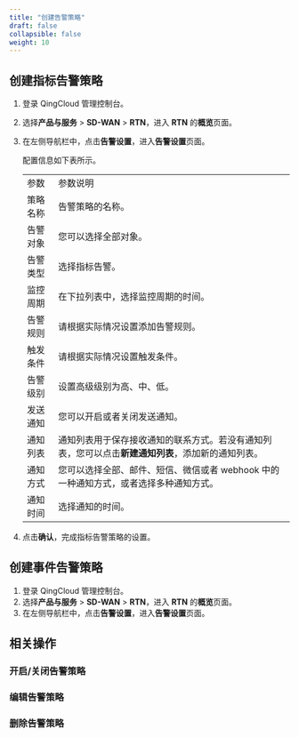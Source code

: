 ```yaml
---
title: "创建告警策略"
draft: false
collapsible: false
weight: 10
---
```




## 创建指标告警策略

1. 登录 QingCloud 管理控制台。

2. 选择**产品与服务** > **SD-WAN** > **RTN**，进入 **RTN** 的**概览**页面。

3. 在左侧导航栏中，点击**告警设置**，进入**告警设置**页面。

   

   配置信息如下表所示。

   <table class="table table-bordered table-striped table-condensed">
     <tr>
       <td>参数</td>
       <td>参数说明</td>
     </tr>
     <tr>
       <td>策略名称</td>
       <td>告警策略的名称。</td>
     </tr>
     <tr>
       <td>告警对象</td>
       <td>您可以选择全部对象。</td>
     <tr>
       <td>告警类型</td>
       <td>选择指标告警。</td>
     </tr>
     <tr>
       <td>监控周期</td>
       <td>在下拉列表中，选择监控周期的时间。</td>
     </tr>
     <tr>
       <td>告警规则</td>
       <td>请根据实际情况设置添加告警规则。</td>
     </tr>
     <tr>
       <td>触发条件</td>
       <td>请根据实际情况设置触发条件。</td>
     </tr>
     <tr>
       <td>告警级别</td>
       <td>设置高级级别为高、中、低。</td>
     </tr>
     <tr>
       <td>发送通知</td>
       <td>您可以开启或者关闭发送通知。</td>
     </tr>
     <tr>
       <td>通知列表</td>
       <td>通知列表用于保存接收通知的联系方式。若没有通知列表，您可以点击<b>新建通知列表</b>，添加新的通知列表。</td>
     </tr>
     <tr>
       <td>通知方式</td>
       <td>您可以选择全部、邮件、短信、微信或者 webhook 中的一种通知方式，或者选择多种通知方式。</td>
     </tr>
     <tr>
       <td>通知时间</td>
       <td>选择通知的时间。</td>
     </tr>
   </table>

4. 点击**确认**，完成指标告警策略的设置。

## 创建事件告警策略

1. 登录 QingCloud 管理控制台。
2. 选择**产品与服务** > **SD-WAN** > **RTN**，进入 **RTN** 的**概览**页面。
3. 在左侧导航栏中，点击**告警设置**，进入**告警设置**页面。



## 相关操作

### 开启/关闭告警策略



### 编辑告警策略



### 删除告警策略

